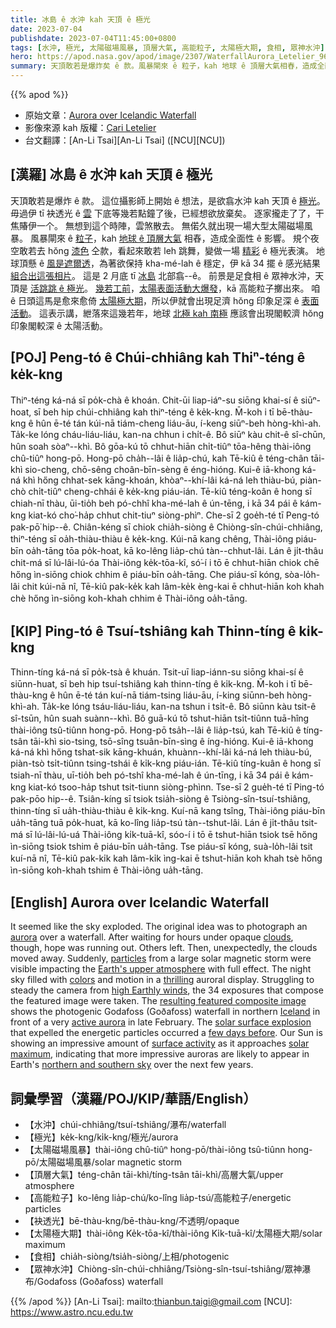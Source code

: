 ```yaml
---
title: 冰島 ê 水沖 kah 天頂 ê 極光
date: 2023-07-04
publishdate: 2023-07-04T11:45:00+0800
tags: [水沖, 極光, 太陽磁場風暴, 頂層大氣, 高能粒子, 太陽極大期, 食相, 眾神水沖]
hero: https://apod.nasa.gov/apod/image/2307/WaterfallAurora_Letelier_960.jpg
summary: 天頂敢若是爆炸矣 ê 款。風暴閘來 ê 粒子，kah 地球 ê 頂層大氣相舂，造成全面性 ê 影響。
---
```


{{% apod %}}

- 原始文章：[Aurora over Icelandic Waterfall](https://apod.nasa.gov/apod/ap230703.html)
- 影像來源 kah 版權：[Cari Letelier](https://www.instagram.com/cariletelier)
- 台文翻譯：[An-Li Tsai][An-Li Tsai] ([NCU][NCU])

## [漢羅] 冰島 ê 水沖 kah 天頂 ê 極光
天頂敢若是爆炸 ê 款。
這位攝影師上開始 ê 想法，是欲翕水沖 kah 天頂 ê [極光][aurora]。
毋過伊 tī 袂透光 ê [雲][clouds] 下底等幾若點鐘了後，已經想欲放棄矣。
逐家攏走了了，干焦賰伊一个。
無想到這个時陣，雲煞散去。
無偌久就出現一場大型太陽磁場風暴。
風暴閘來 ê [粒子][particles]，kah [地球 ê 頂層大氣][Earth's upper atmosphere] 相舂，造成全面性 ê 影響。
規个夜空敢若去 hŏng [漆色][colors] 仝款，看起來敢若 leh 跳舞，變做一場 [精彩][thrilling] ê 極光表演。
地球頂懸 ê [風是遮爾透][high Earthly winds]，為著欲保持 kha-mé-lah ê 穩定，伊 kā 34 擺 ê 感光結果 [組合出這張相片][resulting featured composite image]。
這是 2 月底 tī [冰島][Iceland] 北部翕--ê。
前景是足食相 ê 眾神水沖，天頂是 [活跳跳 ê 極光][active aurora]。
[幾若工前][few days before]，[太陽表面活動大爆發][solar surface explosion]，kā 高能粒子擲出來。
咱 ê 日頭這馬是愈來愈倚 [太陽極大期][solar maximum]，所以伊就會出現足濟 hŏng 印象足深 ê [表面活動][surface activity]。
這表示講，紲落來這幾若年，地球 [北極 kah 南極][northern and southern sky] 應該會出現閣較濟 hŏng 印象閣較深 ê 太陽活動。


## [POJ] Peng-tó ê Chúi-chhiâng kah Thiⁿ-téng ê ke̍k-kng
Thiⁿ-téng ká-ná sī po̍k-chà ê khoán.
Chit-ūi liap-iáⁿ-su siōng khai-sí ê siūⁿ-hoat, sī beh hip chúi-chhiâng kah thiⁿ-téng ê ke̍k-kng.
M̄-koh i tī bē-thàu-kng ê hûn ē-té tán kúi-nā tiám-cheng liáu-āu, í-keng siūⁿ-beh hòng-khì-ah.
Ta̍k-ke lóng cháu-liáu-liáu, kan-na chhun i chi̍t-ê.
Bô siūⁿ kàu chit-ê sî-chūn, hûn soah sòaⁿ--khì.
Bô gōa-kú tō chhut-hiān chi̍t-tiûⁿ tōa-hêng thài-iông chû-tiûⁿ hong-pō.
Hong-pō cha̍h--lâi ê lia̍p-chú, kah Tē-kiû ê téng-chân tāi-khì sio-cheng, chō-sêng choân-bīn-sèng ê éng-hióng.
Kui-ê iā-khong ká-ná khì hőng chhat-sek kāng-khoán, khòaⁿ--khí-lâi ká-ná leh thiàu-bú, piàn-chò chi̍t-tiûⁿ cheng-chhái ê ke̍k-kng piáu-ián.
Tē-kiû téng-koân ê hong sī chiah-nī thàu, ūi-tio̍h beh pó-chhî kha-mé-lah ê ún-tēng, i kā 34 pái ê kám-kng kiat-kó cho͘-ha̍p chhut chit-tiuⁿ siòng-phìⁿ.
Che-sī 2 goe̍h-té tī Peng-tó pak-pō͘ hip--ê.
Chiân-kéng sī chiok chia̍h-siòng ê Chiòng-sîn-chúi-chhiâng, thiⁿ-téng sī oa̍h-thiàu-thiàu ê ke̍k-kng.
Kúi-nā kang chêng, Thài-iông piáu-bīn oa̍h-tāng tōa po̍k-hoat, kā ko-lêng lia̍p-chú tàn--chhut-lâi.
Lán ê ji̍t-thâu chit-má sī lú-lâi-lú-óa Thài-iông ke̍k-tōa-kî, só͘-í i tō ē chhut-hiān chiok chē hőng ìn-siōng chiok chhim ê piáu-bīn oa̍h-tāng.
Che piáu-sī kóng, sòa-lo̍h-lâi chit kúi-nā nî, Tē-kiû pak-ke̍k kah lâm-ke̍k èng-kai ē chhut-hiān koh khah chè hőng ìn-siōng koh-khah chhim ê Thài-iông oa̍h-tāng.

## [KIP] Ping-tó ê Tsuí-tshiâng kah Thinn-tíng ê ki̍k-kng
Thinn-tíng ká-ná sī po̍k-tsà ê khuán.
Tsit-uī liap-iánn-su siōng khai-sí ê siūnn-huat, sī beh hip tsuí-tshiâng kah thinn-tíng ê ki̍k-kng.
M̄-koh i tī bē-thàu-kng ê hûn ē-té tán kuí-nā tiám-tsing liáu-āu, í-king siūnn-beh hòng-khì-ah.
Ta̍k-ke lóng tsáu-liáu-liáu, kan-na tshun i tsi̍t-ê.
Bô siūnn kàu tsit-ê sî-tsūn, hûn suah suànn--khì.
Bô guā-kú tō tshut-hiān tsi̍t-tiûnn tuā-hîng thài-iông tsû-tiûnn hong-pō.
Hong-pō tsa̍h--lâi ê lia̍p-tsú, kah Tē-kiû ê tíng-tsân tāi-khì sio-tsing, tsō-sîng tsuân-bīn-sìng ê íng-hióng.
Kui-ê iā-khong ká-ná khì hőng tshat-sik kāng-khuán, khuànn--khí-lâi ká-ná leh thiàu-bú, piàn-tsò tsi̍t-tiûnn tsing-tshái ê ki̍k-kng piáu-ián.
Tē-kiû tíng-kuân ê hong sī tsiah-nī thàu, uī-tio̍h beh pó-tshî kha-mé-lah ê ún-tīng, i kā 34 pái ê kám-kng kiat-kó tsoo-ha̍p tshut tsit-tiunn siòng-phìnn.
Tse-sī 2 gue̍h-té tī Ping-tó pak-pōo hip--ê.
Tsiân-kíng sī tsiok tsia̍h-siòng ê Tsiòng-sîn-tsuí-tshiâng, thinn-tíng sī ua̍h-thiàu-thiàu ê ki̍k-kng.
Kuí-nā kang tsîng, Thài-iông piáu-bīn ua̍h-tāng tuā po̍k-huat, kā ko-lîng lia̍p-tsú tàn--tshut-lâi.
Lán ê ji̍t-thâu tsit-má sī lú-lâi-lú-uá Thài-iông ki̍k-tuā-kî, sóo-í i tō ē tshut-hiān tsiok tsē hőng ìn-siōng tsiok tshim ê piáu-bīn ua̍h-tāng.
Tse piáu-sī kóng, suà-lo̍h-lâi tsit kuí-nā nî, Tē-kiû pak-ki̍k kah lâm-ki̍k ìng-kai ē tshut-hiān koh khah tsè hőng ìn-siōng koh-khah tshim ê Thài-iông ua̍h-tāng.

## [English] Aurora over Icelandic Waterfall
It seemed like the sky exploded.
The original idea was to photograph an [aurora][aurora] over a waterfall.
After waiting for hours under opaque [clouds][clouds], though, hope was running out.
Others left.
Then, unexpectedly, the clouds moved away.
Suddenly, [particles][particles] from a large solar magnetic storm were visible impacting the [Earth's upper atmosphere][Earth's upper atmosphere] with full effect.
The night sky filled with [colors][colors] and motion in a [thrilling][thrilling] auroral display.
Struggling to steady the camera from [high Earthly winds][high Earthly winds], the 34 exposures that compose the featured image were taken.
The [resulting featured composite image][resulting featured composite image] shows the photogenic Godafoss (Goðafoss) waterfall in northern [Iceland][Iceland] in front of a very [active aurora][active aurora] in late February.
The [solar surface explosion][solar surface explosion] that expelled the energetic particles occurred a [few days before][few days before].
Our Sun is showing an impressive amount of [surface activity][surface activity] as it approaches [solar maximum][solar maximum], indicating that more impressive auroras are likely to appear in Earth's [northern and southern sky][northern and southern sky] over the next few years.

## 詞彙學習（漢羅/POJ/KIP/華語/English）
- 【水沖】chúi-chhiâng/tsuí-tshiâng/瀑布/waterfall
- 【極光】ke̍k-kng/ki̍k-kng/極光/aurora
- 【太陽磁場風暴】thài-iông chû-tiûⁿ hong-pō/thài-iông tsû-tiûnn hong-pō/太陽磁場風暴/solar magnetic storm
- 【頂層大氣】téng-chân tāi-khì/tíng-tsân tāi-khì/高層大氣/upper atmosphere
- 【高能粒子】ko-lêng lia̍p-chú/ko-lîng lia̍p-tsú/高能粒子/energetic particles
- 【袂透光】bē-thàu-kng/bē-thàu-kng/不透明/opaque
- 【太陽極大期】thài-iông Ke̍k-tōa-kî/thài-iông Ki̍k-tuā-kî/太陽極大期/solar maximum
- 【食相】chia̍h-siòng/tsia̍h-siòng/上相/photogenic
- 【眾神水沖】Chiòng-sîn-chúi-chhiâng/Tsiòng-sîn-tsuí-tshiâng/眾神瀑布/Godafoss (Goðafoss) waterfall

{{% /apod %}}
[An-Li Tsai]: mailto:thianbun.taigi@gmail.com
[NCU]: https://www.astro.ncu.edu.tw

[copyright]: https://apod.nasa.gov/apod/fap/lib/about_apod.html#srapply
[License]: https://creativecommons.org/licenses/by/2.0/

[aurora]:https://spaceplace.nasa.gov/aurora/en/
[clouds]:https://www.nasa.gov/audience/forstudents/5-8/features/nasa-knows/what-are-clouds-58.html
[particles]:https://annex.exploratorium.edu/learning_studio/auroras/happen.html
[Earth's upper atmosphere]:https://www.nasa.gov/mission_pages/sunearth/science/atmosphere-layers2.html
[colors]:https://apod.nasa.gov/apod/ap170306.html
[thrilling]:https://www.petsworld.in/blog/wp-content/uploads/2015/09/Happy_Cat_Smiling.jpg
[high Earthly winds]:https://youtu.be/rKUipxR3bDc
[resulting featured composite image]:https://www.instagram.com/p/Cto7pd9O_oD/
[Iceland]:https://en.wikipedia.org/wiki/Iceland
[active aurora]:https://apod.nasa.gov/apod/ap130517.html
[solar surface explosion]:https://apod.nasa.gov/apod/ap190526.html
[few days before]:https://spaceweather.com/archive.php?day=25&month=02&year=2023&view=view
[surface activity]:https://apod.nasa.gov/apod/ap141022.html
[solar maximum]:https://en.wikipedia.org/wiki/Solar_maximum
[northern and southern sky]:http://ffden-2.phys.uaf.edu/211.fall2000.web.projects/Christina%20Shaw/WhereCanSee.html
